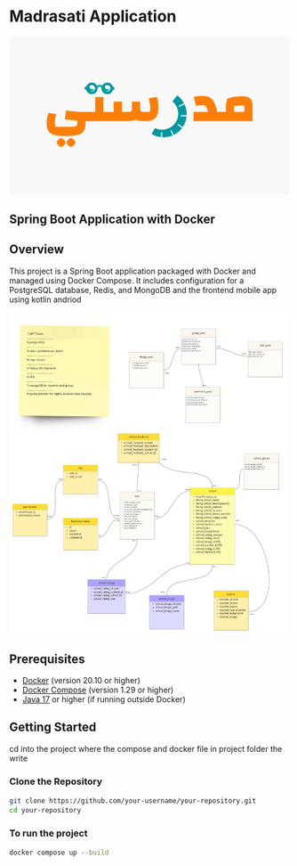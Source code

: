 # Madrasati Application

![LOGO of the project](./picture/LOGO.png)

## Spring Boot Application with Docker

## Overview

This project is a Spring Boot application packaged with Docker and managed using Docker Compose. It includes configuration for a PostgreSQL database, Redis, and MongoDB and the frontend mobile app using kotlin andriod

![Screenshot of out project database](./picture/مدرستي%20-%20database%20scheme%201.jpg)

## Prerequisites

- [Docker](https://docs.docker.com/get-docker/) (version 20.10 or higher)
- [Docker Compose](https://docs.docker.com/compose/install/) (version 1.29 or higher)
- [Java 17](https://www.oracle.com/java/technologies/javase-jdk17-downloads.html) or higher (if running outside Docker)

## Getting Started

cd into the project where the compose and docker file in project folder
the write

### Clone the Repository

```bash
git clone https://github.com/your-username/your-repository.git
cd your-repository
```

### To run the project

```bash
docker compose up --build
```
